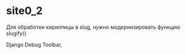 # site0_2
Для обработки кириллицы в slug, нужно модернизировать функцию slugify()

Django Debug Toolbar,